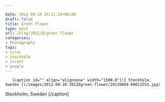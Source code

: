```yaml
---

date: 2012-08-10 19:11:50+00:00
draft: false
title: Green flower
type: post
url: /blog/2012/8/green-flower
categories:
- Photography
tags:
- color
- Stockholm
- street
- people
---
```



  
       [caption id="" align="alignnone" width="1500.0"]![ Stockholm, Sweden ](/images/2012-08-10-20128green-flower/20120804-R0011553.jpg)
 Stockholm, Sweden [/caption]
